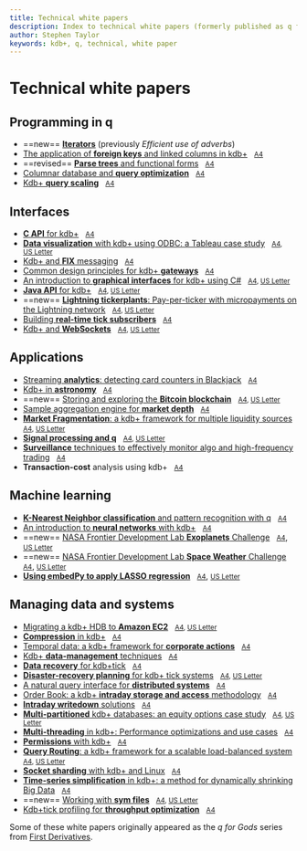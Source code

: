 ```yaml
---
title: Technical white papers
description: Index to technical white papers (formerly published as q for Gods)
author: Stephen Taylor
keywords: kdb+, q, technical, white paper
---
```

# <i class="far fa-map"></i> Technical white papers


## Programming in q

* ==new== [**Iterators**](iterators/index.md) (previously _Efficient use of adverbs_)
* [The application of **foreign keys** and linked columns in kdb+](foreign-keys.md) &nbsp; <i class="fas fa-print"></i> [<small>A4</small>](/download/wp/the_application_of_foreign_keys_and_linked_columns_in_kdb.pdf)
* ==revised== [**Parse trees** and functional forms](parse-trees.md) &nbsp; <i class="fas fa-print"></i> [<small>A4</small>](/download/wp/parse_trees_and_functional_forms.pdf)
* [Columnar database and **query optimization**](columnar-database/index.md) &nbsp; <i class="fas fa-print"></i> [<small>A4</small>](/download/wp/columnar_database_and_query_optimization.pdf)
* [Kdb+ **query scaling**](query-scaling.md) &nbsp; <i class="fas fa-print"></i> [<small>A4</small>](/download/wp/kdb_query_scaling.pdf)


## Interfaces

* [**C API** for kdb+](capi/index.md) &nbsp; <i class="fas fa-print"></i> [<small>A4</small>](/download/wp/c_api_for_kdb.pdf)
* [**Data visualization** with kdb+ using ODBC: a Tableau case study](data-visualization/index.md) &nbsp; <i class="fas fa-print"></i> <small>[A4](/download/wp/data-visualization-a4.pdf), [US&nbsp;Letter](/download/wp/data-visualization-us.pdf)</small>
* [Kdb+ and **FIX** messaging](fix-messaging.md) &nbsp; <i class="fas fa-print"></i> [<small>A4</small>](/download/wp/kdb_and_fix_messaging.pdf)
* [Common design principles for kdb+ **gateways**](gateway-design/index.md) &nbsp; <i class="fas fa-print"></i> [<small>A4</small>](/download/wp/common_design_principles_for_kdb_gateways.pdf)
* [An introduction to **graphical interfaces** for kdb+ using C#](gui/index.md) &nbsp; <i class="fas fa-print"></i> <small>[A4](/download/wp/csharp-gui-a4.pdf), [US&nbsp;Letter](/download/wp/csharp-gui-us.pdf)</small>
* [**Java API** for kdb+](java-api/index.md) &nbsp; <i class="fas fa-print"></i> <small>[A4](/download/wp/java-api-a4.pdf), [US&nbsp;Letter](/download/wp/java-api-us.pdf)</small>
* ==new== [**Lightning tickerplants**: Pay-per-ticker with micropayments on the Lightning network](lightning-tickerplants/index.md) &nbsp; <i class="fas fa-print"></i> <small>[A4](/download/wp/lightning-a4.pdf), [US&nbsp;Letter](/download/wp/lightning-us.pdf)</small>
* [Building **real-time tick subscribers**](rt-tick/index.md) &nbsp; <i class="fas fa-print"></i> [<small>A4</small>](/download/wp/building_real_time_tick_subscribers.pdf)
* [Kdb+ and **WebSockets**](websockets/index.md) &nbsp; <i class="fas fa-print"></i> <small>[A4](/download/wp/websockets-a4.pdf), [US&nbsp;Letter](/download/wp/websockets-us.pdf)</small>


## Applications

* [Streaming **analytics**: detecting card counters in Blackjack](card-counters/index.md) &nbsp; <i class="fas fa-print"></i> [<small>A4</small>](/download/wp/card-counters-in-blackjack.pdf)
* [Kdb+ in **astronomy**](astronomy.md) &nbsp; <i class="fas fa-print"></i> [<small>A4</small>](/download/wp/kdb_in_astronomy.pdf)
* ==new== [Storing and exploring the **Bitcoin blockchain**](blockchain/index.md) &nbsp; <i class="fas fa-print"></i> <small>[A4](/download/wp/blockchain-a4.pdf), [US&nbsp;Letter](/download/wp/blockchain-us.pdf)</small>
* [Sample aggregation engine for **market depth**](market-depth/index.md) &nbsp; <i class="fas fa-print"></i> [<small>A4</small>](/download/wp/sample_aggregation_engine_for_market_depth.pdf)
* [**Market Fragmentation**: a kdb+ framework for multiple liquidity sources](market-fragmentation/index.md) &nbsp; <i class="fas fa-print"></i> <small>[A4](/download/wp/market-fragmentation-a4.pdf), [US&nbsp;Letter](/download/wp/market-fragmentation-us.pdf)</small>
* [**Signal processing and q**](signal-processing/index.md) &nbsp; <i class="fas fa-print"></i> <small>[A4](/download/wp/signal-processing-a4.pdf), [US&nbsp;Letter](/download/wp/signal-processing-us.pdf)</small>
* [**Surveillance** techniques to effectively monitor algo and high-frequency trading](surveillance/index.md) &nbsp; <i class="fas fa-print"></i> [<small>A4</small>](/download/wp/surveillance_techniques_to_effectively_monitor_algo_and_high_frequency_trading.pdf)
* **Transaction-cost** analysis using kdb+ &nbsp; <i class="fas fa-print"></i> [<small>A4</small>](transaction_cost_analysis_using_kdb.pdf)


## Machine learning

* [**K-Nearest Neighbor classification** and pattern recognition with q](machine-learning/index.md) &nbsp; <i class="fas fa-print"></i> [<small>A4</small>](/download/wp/machine_learning_in_kdb.pdf)
* [An introduction to **neural networks** with kdb+](neural-networks/index.md) &nbsp; <i class="fas fa-print"></i> <small>[A4](/download/wp/an_introduction_to_neural_networks_with_kdb.pdf)</small>
* ==new== [NASA Frontier Development Lab **Exoplanets** Challenge](exoplanets/index.md) &nbsp; <i class="fas fa-print"></i> [<small>A4</small>](/download/wp/exoplanets-a4.pdf), [<small>US&nbsp;Letter</small>](/download/wp/exoplanets-us.pdf)
* ==new== [NASA Frontier Development Lab **Space Weather** Challenge](space-weather/index.md) &nbsp; <i class="fas fa-print"></i> [<small>A4</small>](/download/wp/space-weather-a4.pdf), [<small>US&nbsp;Letter</small>](/download/wp/space-weather-us.pdf)
* [**Using embedPy to apply LASSO regression**](embedpy-lasso/index.md) &nbsp; <i class="fas fa-print"></i> [<small>A4</small>](/download/wp/embedpy-lasso-a4.pdf), [<small>US&nbsp;Letter</small>](/download/wp/embedpy-lasso-us.pdf)


## Managing data and systems

* [Migrating a kdb+ HDB to **Amazon EC2**](../cloud/aws/index.md) &nbsp; <i class="fas fa-print"></i> <small>[A4](../cloud/aws/aws-ec2-a4.pdf), [US&nbsp;Letter](../cloud/aws/aws-ec2-us.pdf)</small>
* [**Compression** in kdb+](compress/index.md) &nbsp; <i class="fas fa-print"></i> [<small>A4</small>](/download/wp/compression_in_kdb.pdf)
* [Temporal data: a kdb+ framework for **corporate actions**](corporate-actions.md) &nbsp; <i class="fas fa-print"></i> [<small>A4</small>](/download/wp/temporal_data_a_kdb_framework_for_corporate_actions.pdf)
* [Kdb+ **data-management** techniques](data-management.md) &nbsp; <i class="fas fa-print"></i> [<small>A4</small>](/download/wp/kdb_data_management_sample_customisation_techniques_with_amendments.pdf)
* [**Data recovery** for kdb+tick](data-recovery.md) &nbsp; <i class="fas fa-print"></i> [<small>A4</small>](/download/wp/data_recovery_for_kdb_tick.pdf)
* [**Disaster-recovery planning** for kdb+ tick systems](disaster-recovery/index.md) &nbsp; <i class="fas fa-print"></i> <small>[A4](/download/wp/disaster-recovery-a4.pdf), [US Letter](/download/wp/disaster-recovery-us.pdf) </small>
* [A natural query interface for **distributed systems**](query-interface.md) &nbsp; <i class="fas fa-print"></i> [<small>A4</small>](/download/wp/a_natural_query_interface_for_distributed_systems.pdf)
* [Order Book: a kdb+ **intraday storage and access** methodology](order-book.md) &nbsp; <i class="fas fa-print"></i> [<small>A4</small>](/download/wp/order_book_a_kdb_intraday_storage_and_access_methodology.pdf)
* [**Intraday writedown** solutions](intraday-writedown/index.md) &nbsp; <i class="fas fa-print"></i> [<small>A4</small>](/download/wp/intraday_writedown_solutions.pdf)
* [**Multi-partitioned** kdb+ databases: an equity options case study](multi-partitioned-dbs/index.md) &nbsp; <i class="fas fa-print"></i> <small>[A4](/download/wp/multi-partitioned-dbs-a4.pdf), [US Letter](/download/wp/multi-partitioned-dbs-us.pdf)</small>
* [**Multi-threading** in kdb+: Performance optimizations and use cases](multi-thread/index.md) &nbsp; <i class="fas fa-print"></i> [<small>A4</small>](/download/wp/multi_threading_in_kdb_performance_optimisations_and_use_cases.pdf)
* [**Permissions** with kdb+](permissions/index.md) &nbsp; <i class="fas fa-print"></i> [<small>A4</small>](/download/wp/permissions_with_kdb.pdf)
* [**Query Routing**: a kdb+ framework for a scalable load-balanced system](query-routing/index.md) &nbsp; <i class="fas fa-print"></i> <small>[A4](/download/wp/query-routing-a4.pdf), [US&nbsp;Letter](/download/wp/query-routing-us.pdf)</small>
* [**Socket sharding** with kdb+ and Linux](socket-sharding/index.md) &nbsp; <i class="fas fa-print"></i> [<small>A4</small>](/download/wp/socket-sharding.pdf)
* [**Time-series simplification** in kdb+: a method for dynamically shrinking Big Data](ts-shrink/index.md) &nbsp; <i class="fas fa-print"></i> [<small>A4</small>](/download/wp/time_series_simplification_in_kdb_a_method_for_dynamically_shrinking_big_data.pdf)
* ==new== [Working with **sym files**](symfiles.md) &nbsp; <i class="fas fa-print"></i> <small>[A4](/download/wp/symfiles-a4.pdf), [US&nbsp;Letter](/download/wp/symfiles-us.pdf)</small>
* [Kdb+tick profiling for **throughput optimization**](tick-profiling.md) &nbsp; <i class="fas fa-print"></i> [<small>A4</small>](/download/wp/kdbtick_profiling_for_throughput_optimization.pdf)


Some of these white papers originally appeared as the _q for Gods_ series from [First Derivatives](https://www.firstderivatives.com).

